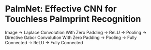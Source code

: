 # PalmNet: Effective CNN for Touchless Palmprint Recognition

Image -> Laplace Convolution With Zero Padding -> ReLU -> Pooling -> Directive Gabor Convolution With Zero Padding -> Pooling -> Fully Connected -> ReLU -> Fully Connected
